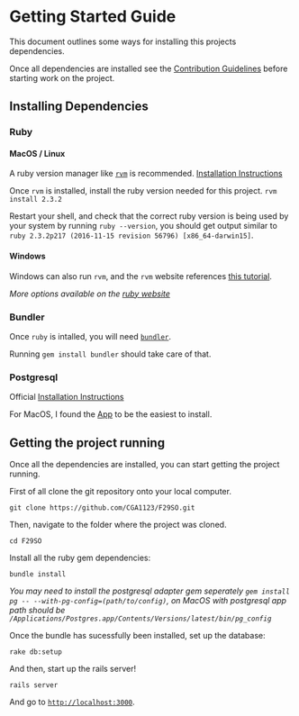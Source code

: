 # Getting Started Guide

This document outlines some ways for installing this projects dependencies.

Once all dependencies are installed see the [Contribution Guidelines](CONTRIBUTING.md) before starting work on the project.

## Installing Dependencies

### Ruby

#### MacOS / Linux

A ruby version manager like [`rvm`](https://rvm.io/) is recommended. [Installation Instructions](https://rvm.io/rvm/install)

Once `rvm` is installed, install the ruby version needed for this project. `rvm install 2.3.2`

Restart your shell, and check that the correct ruby version is being used by your system by running `ruby --version`, you should get output similar to `ruby 2.3.2p217 (2016-11-15 revision 56796) [x86_64-darwin15]`.

#### Windows

Windows can also run `rvm`, and the `rvm` website references [this tutorial](http://blog.developwithpassion.com/2012/03/30/installing-rvm-with-cygwin-on-windows/).


*More options available on the [ruby website](https://www.ruby-lang.org/en/documentation/installation/)*

### Bundler

Once `ruby` is intalled, you will need [`bundler`](http://bundler.io/).

Running `gem install bundler` should take care of that.

### Postgresql

Official [Installation Instructions](https://wiki.postgresql.org/wiki/Detailed_installation_guides)

For MacOS, I found the [App](http://postgresapp.com/) to be the easiest to install.

## Getting the project running

Once all the dependencies are installed, you can start getting the project running.

First of all clone the git repository onto your local computer.

`git clone https://github.com/CGA1123/F29SO.git`

Then, navigate to the folder where the project was cloned.

`cd F29SO`

Install all the ruby gem dependencies:

`bundle install`

*You may need to install the postgresql adapter gem seperately `gem install pg -- --with-pg-config=(path/to/config)`, on MacOS with postgresql app path should be `/Applications/Postgres.app/Contents/Versions/latest/bin/pg_config`*

Once the bundle has sucessfully been installed, set up the database:

`rake db:setup`

And then, start up the rails server!

`rails server`

And go to [`http://localhost:3000`](http://localhost:3000).
